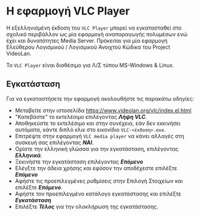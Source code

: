 # Η εφαρμογή VLC Player

Η εξελληνισμένη έκδοση του ```VLC Player``` μπορεί να εγκατασταθεί στο σχολικό περιβάλλον ως μία εφαρμογή αναπαραγωγής πολυμέσων ενώ έχει και δυνατότητες Media Server. Πρόκειται για μία εφαρμογή Ελεύθερου Λογισμικού / Λογισμικού Ανοιχτού Κώδικα του Project VideoLan.

Το ```VLC Player``` είναι διαθέσιμο για Λ/Σ τύπου MS-Windows & Linux.

## Εγκατάσταση

Για να εγκαταστήσετε την εφαρμογή ακολουθήστε τις παρακάτω οδηγίες:

- Μεταβείτε στην ιστοσελίδα <https://www.videolan.org/vlc/index.el.html>
- "Κατεβάστε" το εκτελέσιμο επιλέγοντας ***Λήψη VLC***.
- Αποθηκεύστε το εκτελέσιμο και στην συνέχεια, εάν δεν εκκινήσει αυτόματα, κάντε διπλό κλικ στο εικονίδιο ```VLC-<έκδοση>.exe```.
- Επιτρέψτε στην εφαρμογή ```VLC media player``` να κάνει αλλαγές στη συσκευή σας επιλέγοντας ***ΝΑΙ***.
- Ορίστε την ελληνική γλώσσα για την εγκατάσταση, επιλέγοντας ***Ελληνικά***.
- Ξεκινήστε την εγκατάσταση επιλέγοντας ***Επόμενο***
- Ελέγξτε την άδεια χρήσης και εφόσον την αποδέχεστε επιλέξτε ***Επόμενο***
- Αφήστε τις προεπιλεγμένες ρυθμίσεις στην Επιλογή Στοιχείων και επιλέξτε ***Επόμενο***.
- Αφήστε τον προεπιλεγμένο κατάλογο εγκατάστασης και επιλέξτε ***Εγκατάσταση***
- Επιλέξτε ***Τέλος*** για την ολοκλήρωση της εγκατάστασης.
